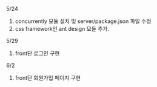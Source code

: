 5/24
1. concurrently 모듈 설치 및 server/package.json 파일 수정
2. css framework인 ant design 모듈 추가.

5/29
1. front단 로그인 구현

6/2 
1. front단 회원가입 페이지 구현   